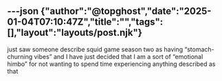 ---json
{"author":"@topghost","date":"2025-01-04T07:10:47Z","title":"","tags":[],"layout":"layouts/post.njk"}
---
just saw someone describe squid game season two as having &#x201C;stomach-churning vibes&#x201D; and I have just decided that I am a sort of &#x201C;emotional himbo&#x201D; for not wanting to spend time experiencing anything described as that 
